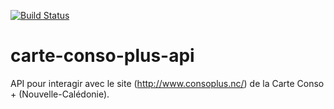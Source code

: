 [![Build Status](https://travis-ci.org/adriens/carte-conso-plus-api.svg?branch=master)](https://travis-ci.org/adriens/carte-conso-plus-api)

# carte-conso-plus-api

API pour interagir avec le site (http://www.consoplus.nc/) de la Carte Conso + (Nouvelle-Calédonie).
